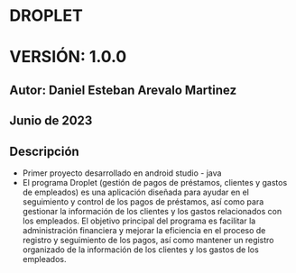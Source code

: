 # DROPLET
# VERSIÓN: 1.0.0

## Autor: Daniel Esteban Arevalo Martinez
## Junio de 2023

## Descripción

- Primer proyecto desarrollado en android studio - java
- El programa Droplet (gestión de pagos de préstamos, clientes y gastos de empleados) es una aplicación diseñada para ayudar en el seguimiento y control de los pagos de préstamos, así como para gestionar la información de los clientes y los gastos relacionados con los empleados. El objetivo principal del programa es facilitar la administración financiera y mejorar la eficiencia en el proceso de registro y seguimiento de los pagos, así como mantener un registro organizado de la información de los clientes y los gastos de los empleados.
